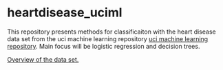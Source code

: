 # heartdisease_uciml

This repository presents methods for classificaiton with the heart disease data set from the uci machine learning repository [uci machine learning repository](https://archive.ics.uci.edu/ml/datasets/Heart+Disease). Main focus will be logistic regression and decision trees. 

 [Overview of the data set.](https://github.com/felix-ha/heartdisease_uciml/blob/master/Overview%20of%20the%20dataset.ipynb)